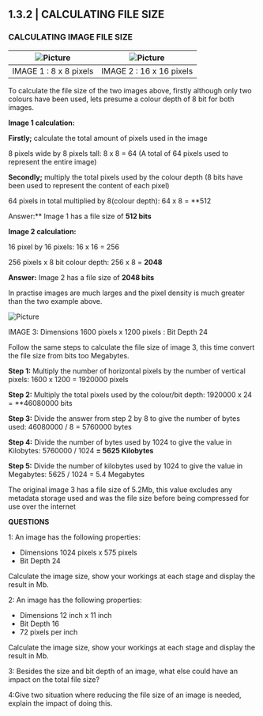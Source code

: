 ## 1.3.2 | CALCULATING FILE SIZE

### CALCULATING IMAGE FILE SIZE

| ![Picture](https://www.computersciencecafe.com/uploads/4/3/9/3/43932527/8-x-8-orig_4.jpg) | ![Picture](https://www.computersciencecafe.com/uploads/4/3/9/3/43932527/16-x-16_2.jpg) |
| ------------------------------------------------------------ | ------------------------------------------------------------ |
|                                      IMAGE 1 : 8 x 8 pixels                        |     IMAGE 2 : 16 x 16 pixels                                                         |

To calculate the file size of the two images above, firstly although only two colours have been used, lets presume a colour depth of 8 bit for both images.

**Image 1 calculation:**

**Firstly;** calculate the total amount of pixels used in the image

8 pixels wide by 8 pixels tall: 8 x 8 = 64 (A total of 64 pixels used to represent the entire image)

**Secondly;** multiply the total pixels used by the colour depth (8 bits have been used to represent the content of each pixel)

64 pixels in total multiplied by 8(colour depth): 64 x 8 = **512

Answer:** Image 1 has a file size of **512 bits**

**Image 2 calculation:** 

16 pixel by 16 pixels: 16 x 16 = 256

256 pixels x 8 bit colour depth: 256 x 8 = **2048**

**Answer:** Image 2 has a file size of **2048 bits**

In practise images are much larges and the pixel density is much greater than the two example above.

![Picture](https://www.computersciencecafe.com/uploads/4/3/9/3/43932527/pexels-andrea-piacquadio-3785419_2.jpg)

IMAGE 3: Dimensions 1600 pixels x 1200 pixels : Bit Depth 24

Follow the same steps to calculate the file size of image 3, this time convert the file size from bits too Megabytes.

**Step 1:** Multiply the number of horizontal pixels by the number of vertical pixels: 1600 x 1200 = 1920000 pixels

**Step 2:** Multiply the total pixels used by the colour/bit depth: 1920000 x 24 = **46080000 bits

**Step 3:** Divide the answer from step 2 by 8 to give the number of bytes used: 46080000 / 8 = 5760000 bytes

**Step 4:** Divide the number of bytes used by 1024 to give the value in Kilobytes: 5760000 / 1024 **= 5625 Kilobytes**

**Step 5:** Divide the number of kilobytes used by 1024 to give the value in Megabytes: 5625 / 1024 = 5.4 Megabytes

The original image 3 has a file size of 5.2Mb, this value excludes any metadata storage used and was the file size before being compressed for use over the internet



**QUESTIONS**

1: An image has the following properties:

- Dimensions 1024 pixels x 575 pixels
- Bit Depth 24

Calculate the image size, show your workings at each stage and display the result in Mb.

2: An image has the following properties:

- Dimensions 12 inch x 11 inch
- Bit Depth 16
- 72 pixels per inch

Calculate the image size, show your workings at each stage and display the result in Mb.

3: Besides the size and bit depth of an image, what else could have an impact on the total file size?

4:Give two situation where reducing the file size of an image is needed, explain the impact of doing this.